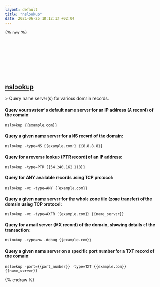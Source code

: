 ```yaml
---
layout: default
title: "nslookup"
date: 2021-06-25 18:12:13 +02:00
---
```

{% raw %}
<h2 id="nslookup">
  <a href="/en/common/nslookup.html">nslookup</a> <a href="#nslookup"><svg class="icon">
    <use href="/assets/images/unicode_sprite.svg#link" />
  </svg></a>
</h2>
> Query name server(s) for various domain records.

#### Query your system's default name server for an IP address (A record) of the domain:
```shell
nslookup {{example.com}}
```
#### Query a given name server for a NS record of the domain:
```shell
nslookup -type=NS {{example.com}} {{8.8.8.8}}
```
#### Query for a reverse lookup (PTR record) of an IP address:
```shell
nslookup -type=PTR {{54.240.162.118}}
```
#### Query for ANY available records using TCP protocol:
```shell
nslookup -vc -type=ANY {{example.com}} 
```
#### Query a given name server for the whole zone file (zone transfer) of the domain using TCP protocol:
```shell
nslookup -vc -type=AXFR {{example.com}} {{name_server}}
```
#### Query for a mail server (MX record) of the domain, showing details of the transaction:
```shell
nslookup -type=MX -debug {{example.com}}
```
#### Query a given name server on a specific port number for a TXT record of the domain:
```shell
nslookup -port={{port_number}} -type=TXT {{example.com}} {{name_server}}
```
{% endraw %}